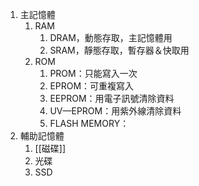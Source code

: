 1. 主記憶體
	1. RAM
		1. DRAM，動態存取，主記憶體用
		3. SRAM，靜態存取，暫存器＆快取用
	2. ROM
		1. PROM：只能寫入一次
		2. EPROM：可重複寫入
		3. EEPROM：用電子訊號清除資料
		4. UV—EPROM：用紫外線清除資料
		5. FLASH MEMORY：
2. 輔助記憶體
	1. [[磁碟]]
	2. 光碟
	3. SSD